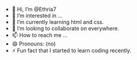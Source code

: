 - 👋 Hi, I’m @Ethria7
- 👀 I’m interested in ...
- 🌱 I’m currently learning html and css.
- 💞️ I’m looking to collaborate on everywhere.
- 📫 How to reach me ...
- 😄 Pronouns: (no)
- ⚡ Fun fact that I started to learn coding recently.

<!---
Ethria7/Ethria7 is a ✨ special ✨ repository because its `README.md` (this file) appears on your GitHub profile.
You can click the Preview link to take a look at your changes.
--->
